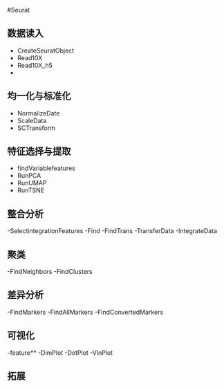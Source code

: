 #Seurat
## 数据读入
- CreateSeuratObject
- Read10X
- Read10X_h5
- 
## 均一化与标准化
- NormalizeDate
- ScaleData
- SCTransform
## 特征选择与提取
- findVariablefeatures
- RunPCA
- RunUMAP
- RunTSNE
## 整合分析
-SelectintegrationFeatures
-Find
-FindTrans
-TransferData
-IntegrateData
## 聚类
-FindNeighbors
-FindClusters
## 差异分析
-FindMarkers
-FindAllMarkers
-FindConvertedMarkers
## 可视化
-feature**
-DimPlot
-DotPlot
-VlnPlot
## 拓展
